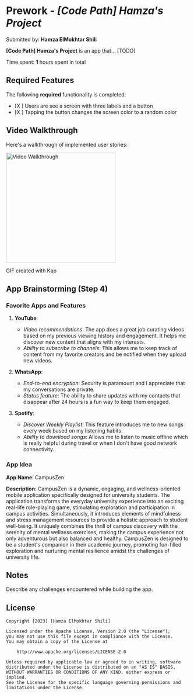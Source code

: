 # Prework - *[Code Path] Hamza's Project*

Submitted by: **Hamza ElMokhtar Shili**

**[Code Path] Hamza's Project** is an app that... [TODO] 

Time spent: **1** hours spent in total

## Required Features

The following **required** functionality is completed:

- [X ] Users are see a screen with three labels and a button
- [X ] Tapping the button changes the screen color to a random color
 
## Video Walkthrough

Here's a walkthrough of implemented user stories:

<img src="https://github.com/HamzaShili65/-Code-Path-Hamza-s-Project/assets/98858609/9829c03f-a630-4f15-9600-f57550df6625" alt="Video Walkthrough" width="300"/>

<!-- Replace this with whatever GIF tool you used! -->
GIF created with Kap
<!-- Recommended tools:
[Kap](https://getkap.co/) for macOS
[ScreenToGif](https://www.screentogif.com/) for Windows
[peek](https://github.com/phw/peek) for Linux. -->

## App Brainstorming (Step 4)

### Favorite Apps and Features

1. **YouTube**: 
   - *Video recommendations*: The app does a great job curating videos based on my previous viewing history and engagement. It helps me discover new content that aligns with my interests.
   - *Ability to subscribe to channels*: This allows me to keep track of content from my favorite creators and be notified when they upload new videos.

2. **WhatsApp**:
   - *End-to-end encryption*: Security is paramount and I appreciate that my conversations are private.
   - *Status feature*: The ability to share updates with my contacts that disappear after 24 hours is a fun way to keep them engaged.

3. **Spotify**:
   - *Discover Weekly Playlist*: This feature introduces me to new songs every week based on my listening habits.
   - *Ability to download songs*: Allows me to listen to music offline which is really helpful during travel or when I don't have good network connectivity.

### App Idea

**App Name**: CampusZen

**Description**: CampusZen is a dynamic, engaging, and wellness-oriented mobile application specifically designed for university students.
The application transforms the everyday university experience into an exciting real-life role-playing game, stimulating exploration and 
participation in campus activities. Simultaneously, it introduces elements of mindfulness and stress management resources to provide a 
holistic approach to student well-being. It uniquely combines the thrill of campus discovery with the serenity of mental wellness exercises,
making the campus experience not only adventurous but also balanced and healthy. CampusZen is designed to be a student's companion in their
academic journey, promoting fun-filled exploration and nurturing mental resilience amidst the challenges of university life.


## Notes

Describe any challenges encountered while building the app.

## License

    Copyright [2023] [Hamza ElMokhtar Shili]

    Licensed under the Apache License, Version 2.0 (the "License");
    you may not use this file except in compliance with the License.
    You may obtain a copy of the License at

        http://www.apache.org/licenses/LICENSE-2.0

    Unless required by applicable law or agreed to in writing, software
    distributed under the License is distributed on an "AS IS" BASIS,
    WITHOUT WARRANTIES OR CONDITIONS OF ANY KIND, either express or implied.
    See the License for the specific language governing permissions and
    limitations under the License.

